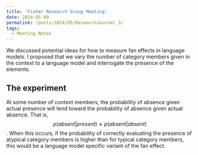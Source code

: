 ```yaml
---
title: 'Fisher Research Group Meeting'
date: 2024-05-09
permalink: /posts/2024/05/ResearchJournal_3/
tags:
  - Meeting Notes
---
```


<script id="MathJax-script" async src="https://cdn.jsdelivr.net/npm/mathjax@3/es5/tex-mml-chtml.js"></script>


We discussed potential ideas for how to measure fan effects in language models. I proposed that we vary the number of category members given in the context to a language model and interrogate the presence of the elements. 

## The experiment

At some number of context members, the probability of absence given actual presence will tend toward the probability of absence given actual absence. That is, $$p(absent|present) \approx p(absent|absent)$$. When this occurs, if the probability of correctly evaluating the presence of atypical category members is higher than for typical category members, this would be a language model specific variant of the fan effect. 


